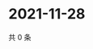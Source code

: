 # 2021-11-28

共 0 条

<!-- BEGIN WEIBO -->
<!-- 最后更新时间 Sun Nov 28 2021 22:13:00 GMT+0800 (China Standard Time) -->

<!-- END WEIBO -->
